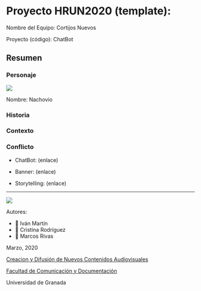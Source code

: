 

# Proyecto HRUN2020 (template): 

Nombre del Equipo: Cortijos Nuevos

Proyecto (código): ChatBot 


## Resumen


### Personaje

![](https://github.com/mgea/storytelling/blob/master/img-nobody.png)

Nombre: Nachovio


### Historia


### Contexto


### Conflicto 


- ChatBot: (enlace) 

- Banner:  (enlace) 

- Storytelling: (enlace) 

------
![](https://upload.wikimedia.org/wikipedia/commons/thumb/6/62/CC-BY-SA-Andere_Wikis_%28v%29.svg/200px-CC-BY-SA-Andere_Wikis_%28v%29.svg.png)


Autores:  
<!---
Incluir lista de personas del grupo 
Se puede añadir enlace a página personal de github o lo que se quiera...(optativo)
-->

- :man: Iván Martín
- :woman: Cristina Rodríguez
- :man: Marcos Rivas

<!---
Lista completa de emojis de markDown - https://gist.github.com/rxaviers/7360908) 
-->



Marzo, 2020

[Creacion y Difusión de Nuevos Contenidos Audiovisuales](http://utopolis.ugr.es/medialab)

[Facultad de Comunicación y Documentación](http://fcd.ugr.es)

Universidad de Granada
